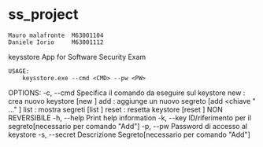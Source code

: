 # ss_project
```
Mauro malafronte  M63001104
Daniele Iorio     M63001112
```
keysstore App for Software Security Exam 
```
USAGE:
    keysstore.exe --cmd <CMD> --pw <PW>
```
OPTIONS:
    -c, --cmd <CMD>          Specifica il comando da eseguire sul keystore
                             new    : crea nuovo keystore [new <password>]
                             add    : aggiunge un nuovo segreto [add <password> <chiave "<segreto1> <segreto2>..." ]
                             list   : mostra segreti [list <password>]
                             reset  : resetta keystore [reset <password>] NON REVERSIBILE
    -h, --help               Print help information
    -k, --key <KEY>          ID/riferimento per il segreto[necessario per comando "Add"]
    -p, --pw <PW>            Password di accesso al keystore
    -s, --secret <SECRET>    Descrizione Segreto[necessario per comando "Add"]
```
